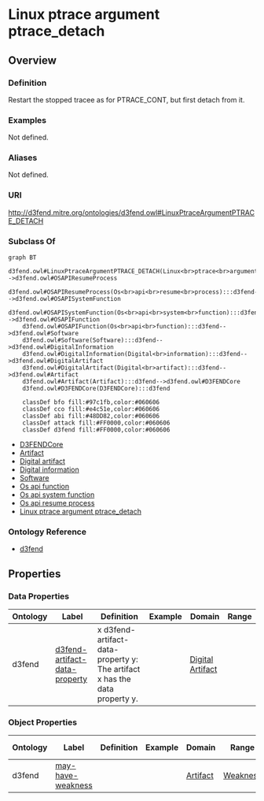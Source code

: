 # Linux ptrace argument ptrace_detach

## Overview

### Definition
Restart the stopped tracee as for PTRACE_CONT, but first detach from it.

### Examples
Not defined.

### Aliases
Not defined.

### URI
http://d3fend.mitre.org/ontologies/d3fend.owl#LinuxPtraceArgumentPTRACE_DETACH

### Subclass Of
```mermaid
graph BT
    d3fend.owl#LinuxPtraceArgumentPTRACE_DETACH(Linux<br>ptrace<br>argument<br>ptrace_detach):::d3fend-->d3fend.owl#OSAPIResumeProcess
    d3fend.owl#OSAPIResumeProcess(Os<br>api<br>resume<br>process):::d3fend-->d3fend.owl#OSAPISystemFunction
    d3fend.owl#OSAPISystemFunction(Os<br>api<br>system<br>function):::d3fend-->d3fend.owl#OSAPIFunction
    d3fend.owl#OSAPIFunction(Os<br>api<br>function):::d3fend-->d3fend.owl#Software
    d3fend.owl#Software(Software):::d3fend-->d3fend.owl#DigitalInformation
    d3fend.owl#DigitalInformation(Digital<br>information):::d3fend-->d3fend.owl#DigitalArtifact
    d3fend.owl#DigitalArtifact(Digital<br>artifact):::d3fend-->d3fend.owl#Artifact
    d3fend.owl#Artifact(Artifact):::d3fend-->d3fend.owl#D3FENDCore
    d3fend.owl#D3FENDCore(D3FENDCore):::d3fend
    
    classDef bfo fill:#97c1fb,color:#060606
    classDef cco fill:#e4c51e,color:#060606
    classDef abi fill:#48DD82,color:#060606
    classDef attack fill:#FF0000,color:#060606
    classDef d3fend fill:#FF0000,color:#060606
```

- [D3FENDCore](/docs/ontology/reference/model/D3FENDCore/D3FENDCore.md)
- [Artifact](/docs/ontology/reference/model/D3FENDCore/Artifact/Artifact.md)
- [Digital artifact](/docs/ontology/reference/model/D3FENDCore/Artifact/Digital%20artifact/Digital%20artifact.md)
- [Digital information](/docs/ontology/reference/model/D3FENDCore/Artifact/Digital%20artifact/Digital%20information/Digital%20information.md)
- [Software](/docs/ontology/reference/model/D3FENDCore/Artifact/Digital%20artifact/Digital%20information/Software/Software.md)
- [Os api function](/docs/ontology/reference/model/D3FENDCore/Artifact/Digital%20artifact/Digital%20information/Software/Os%20api%20function/Os%20api%20function.md)
- [Os api system function](/docs/ontology/reference/model/D3FENDCore/Artifact/Digital%20artifact/Digital%20information/Software/Os%20api%20function/Os%20api%20system%20function/Os%20api%20system%20function.md)
- [Os api resume process](/docs/ontology/reference/model/D3FENDCore/Artifact/Digital%20artifact/Digital%20information/Software/Os%20api%20function/Os%20api%20system%20function/Os%20api%20resume%20process/Os%20api%20resume%20process.md)
- [Linux ptrace argument ptrace_detach](/docs/ontology/reference/model/D3FENDCore/Artifact/Digital%20artifact/Digital%20information/Software/Os%20api%20function/Os%20api%20system%20function/Os%20api%20resume%20process/Linux%20ptrace%20argument%20ptrace_detach/Linux%20ptrace%20argument%20ptrace_detach.md)


### Ontology Reference
- [d3fend](http://d3fend.mitre.org/ontologies/d3fend.owl#)

## Properties
### Data Properties
| Ontology | Label | Definition | Example | Domain | Range |
|----------|-------|------------|---------|--------|-------|
| d3fend | [d3fend-artifact-data-property](http://d3fend.mitre.org/ontologies/d3fend.owl#d3fend-artifact-data-property) | x d3fend-artifact-data-property y: The artifact x has the data property y. |  | [Digital Artifact](/docs/ontology/reference/model/D3FENDCore/Artifact/Digital%20artifact/Digital%20artifact.md) | []() |

### Object Properties
| Ontology | Label | Definition | Example | Domain | Range | Inverse Of |
|----------|-------|------------|---------|--------|-------|------------|
| d3fend | [may-have-weakness](http://d3fend.mitre.org/ontologies/d3fend.owl#may-have-weakness) |  |  | [Artifact](/docs/ontology/reference/model/D3FENDCore/Artifact/Artifact.md) | [Weakness](/docs/ontology/reference/model/D3FENDCore/Weakness/Weakness.md) | []() |


